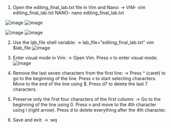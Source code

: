 1. Open the editing_final_lab.txt file in Vim and Nano: -> VIM- vim editing_final_lab.txt NANO- nano editing_final_lab.txt

![image](https://github.com/user-attachments/assets/e07ac686-2abf-4533-9303-33313bbce4b2)
![image](https://github.com/user-attachments/assets/ab694e8e-4742-4166-9832-9eeb7940315f)

![image](https://github.com/user-attachments/assets/eb1e97a6-215e-4f18-9b61-4f78128f5d4e)
![image](https://github.com/user-attachments/assets/92c9be50-bcb1-4e69-9925-8e1f708f09de)

2. Use the lab_file shell variable: -> lab_file="editing_final_lab.txt" vim $lab_file
![image](https://github.com/user-attachments/assets/f7a34003-3822-4f27-949a-1155312cca0c)

3. Enter visual mode in Vim: -> Open Vim. Press v to enter visual mode.
![image](https://github.com/user-attachments/assets/33b1f177-2723-459b-8e16-654ce26fa541)

4. Remove the last seven characters from the first line: -> Press ^ (caret) to go to the beginning of the line. Press v to start selecting characters. Move to the end of the line using $. Press d7 to delete the last 7 characters.
5. Preserve only the first four characters of the first column: -> Go to the beginning of the line using 0. Press v and move to the 4th character using l (right arrow). Press d to delete everything after the 4th character.
6. Save and exit: -> :wq
